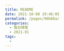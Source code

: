 ```yaml
---
title: README
date: 2021-10-08 19:46:05
permalink: /pages/90b88a/
categories:
  - 每日随笔
  - 2021-01
tags:
  - 
---
```





